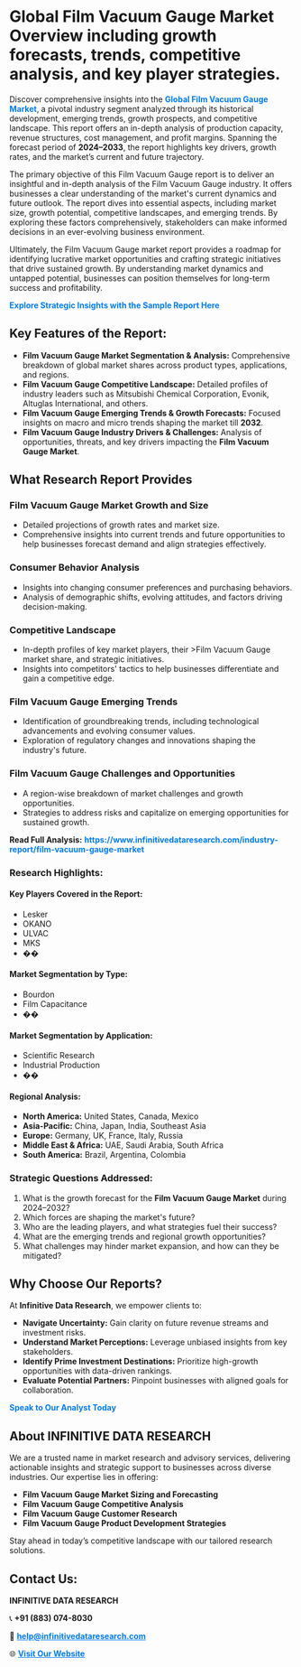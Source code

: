 <h1>Global Film Vacuum Gauge Market Overview including growth forecasts, trends, competitive analysis, and key player strategies.</h1>
<p>
Discover comprehensive insights into the 
<a href="https://www.infinitivedataresearch.com/industry-report/film-vacuum-gauge-market" rel="dofollow" style="color: #007BFF; text-decoration: none;"><strong>Global Film Vacuum Gauge Market</strong></a>, a pivotal industry segment analyzed through its historical development, emerging trends, growth prospects, and competitive landscape. This report offers an in-depth analysis of production capacity, revenue structures, cost management, and profit margins. Spanning the forecast period of <strong>2024–2033</strong>, the report highlights key drivers, growth rates, and the market’s current and future trajectory.
</p>
<p>
The primary objective of this Film Vacuum Gauge report is to deliver an insightful and in-depth analysis of the Film Vacuum Gauge industry. It offers businesses a clear understanding of the market's current dynamics and future outlook. The report dives into essential aspects, including market size, growth potential, competitive landscapes, and emerging trends. By exploring these factors comprehensively, stakeholders can make informed decisions in an ever-evolving business environment.
</p>
<p>
Ultimately, the Film Vacuum Gauge market report provides a roadmap for identifying lucrative market opportunities and crafting strategic initiatives that drive sustained growth. By understanding market dynamics and untapped potential, businesses can position themselves for long-term success and profitability.
</p>
<p>
<a href="https://www.infinitivedataresearch.com/request-sample/reportId=109448" style="color: #007BFF; text-decoration: none;"><strong>Explore Strategic Insights with the Sample Report Here</strong></a>
</p>

<h2>Key Features of the Report:</h2>
<ul>
<li><strong>Film Vacuum Gauge Market Segmentation & Analysis:</strong> Comprehensive breakdown of global market shares across product types, applications, and regions.</li>
<li><strong>Film Vacuum Gauge Competitive Landscape:</strong> Detailed profiles of industry leaders such as Mitsubishi Chemical Corporation, Evonik, Altuglas International, and others.</li>
<li><strong>Film Vacuum Gauge Emerging Trends & Growth Forecasts:</strong> Focused insights on macro and micro trends shaping the market till <strong>2032</strong>.</li>
<li><strong>Film Vacuum Gauge Industry Drivers & Challenges:</strong> Analysis of opportunities, threats, and key drivers impacting the <strong>Film Vacuum Gauge Market</strong>.</li>
</ul>

<h2>What Research Report Provides</h2>
<h3>Film Vacuum Gauge Market Growth and Size</h3>
<ul>
<li>Detailed projections of growth rates and market size.</li>
<li>Comprehensive insights into current trends and future opportunities to help businesses forecast demand and align strategies effectively.</li>
</ul>

<h3>Consumer Behavior Analysis</h3>
<ul>
<li>Insights into changing consumer preferences and purchasing behaviors.</li>
<li>Analysis of demographic shifts, evolving attitudes, and factors driving decision-making.</li>
</ul>

<h3>Competitive Landscape</h3>
<ul>
<li>In-depth profiles of key market players, their >Film Vacuum Gauge market share, and strategic initiatives.</li>
<li>Insights into competitors' tactics to help businesses differentiate and gain a competitive edge.</li>
</ul>

<h3>Film Vacuum Gauge Emerging Trends</h3>
<ul>
<li>Identification of groundbreaking trends, including technological advancements and evolving consumer values.</li>
<li>Exploration of regulatory changes and innovations shaping the industry's future.</li>
</ul>

<h3>Film Vacuum Gauge Challenges and Opportunities</h3>
<ul>
<li>A region-wise breakdown of market challenges and growth opportunities.</li>
<li>Strategies to address risks and capitalize on emerging opportunities for sustained growth.</li>
</ul>
<p><strong>Read Full Analysis:</strong> <a href="https://www.infinitivedataresearch.com/industry-report/film-vacuum-gauge-market" rel="dofollow" style="color: #007BFF; text-decoration: none;"><strong>https://www.infinitivedataresearch.com/industry-report/film-vacuum-gauge-market</strong></a></p>
<h3>Research Highlights:</h3>
<h4>Key Players Covered in the Report:</h4>
<ul><li>Lesker</li><li>OKANO</li><li>ULVAC</li><li>MKS</li><li>��</li></ul>
<h4>Market Segmentation by Type:</h4>
<ul><li>Bourdon</li><li>Film Capacitance</li><li>��</li></ul>
<h4>Market Segmentation by Application:</h4>
<ul><li>Scientific Research</li><li>Industrial Production</li><li>��</li></ul>

<h4>Regional Analysis:</h4>
<ul>
<li><strong>North America:</strong> United States, Canada, Mexico</li>
<li><strong>Asia-Pacific:</strong> China, Japan, India, Southeast Asia</li>
<li><strong>Europe:</strong> Germany, UK, France, Italy, Russia</li>
<li><strong>Middle East & Africa:</strong> UAE, Saudi Arabia, South Africa</li>
<li><strong>South America:</strong> Brazil, Argentina, Colombia</li>
</ul>

<h3>Strategic Questions Addressed:</h3>
<ol>
<li>What is the growth forecast for the <strong>Film Vacuum Gauge Market</strong> during 2024–2032?</li>
<li>Which forces are shaping the market's future?</li>
<li>Who are the leading players, and what strategies fuel their success?</li>
<li>What are the emerging trends and regional growth opportunities?</li>
<li>What challenges may hinder market expansion, and how can they be mitigated?</li>
</ol>

<h2>Why Choose Our Reports?</h2>
<p>At <strong>Infinitive Data Research</strong>, we empower clients to:</p>
<ul>
<li><strong>Navigate Uncertainty:</strong> Gain clarity on future revenue streams and investment risks.</li>
<li><strong>Understand Market Perceptions:</strong> Leverage unbiased insights from key stakeholders.</li>
<li><strong>Identify Prime Investment Destinations:</strong> Prioritize high-growth opportunities with data-driven rankings.</li>
<li><strong>Evaluate Potential Partners:</strong> Pinpoint businesses with aligned goals for collaboration.</li>
</ul>
<p><a href="https://www.infinitivedataresearch.com/industry-report/film-vacuum-gauge-market" rel="dofollow" style="color: #007BFF; text-decoration: none;"><strong>Speak to Our Analyst Today</strong></a></p>

<h2>About INFINITIVE DATA RESEARCH</h2>
<p>We are a trusted name in market research and advisory services, delivering actionable insights and strategic support to businesses across diverse industries. Our expertise lies in offering:</p>
<ul>
<li><strong>Film Vacuum Gauge Market Sizing and Forecasting</strong></li>
<li><strong>Film Vacuum Gauge Competitive Analysis</strong></li>
<li><strong>Film Vacuum Gauge Customer Research</strong></li>
<li><strong>Film Vacuum Gauge Product Development Strategies</strong></li>
</ul>
<p>Stay ahead in today’s competitive landscape with our tailored research solutions.</p>

<h2>Contact Us:</h2>
<p><strong>INFINITIVE DATA RESEARCH</strong></p>
<p>📞 <strong>+91 (883) 074-8030</strong></p>
<p>📧 <strong><a href="mailto:help@infinitivedataresearch.com" style="color: #007BFF;">help@infinitivedataresearch.com</a></strong></p>
<p>🌐 <strong><a href="https://www.infinitivedataresearch.com" rel="dofollow" style="color: #007BFF;">Visit Our Website</a></strong></p>